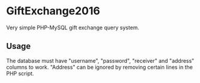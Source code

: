 # GiftExchange2016
Very simple PHP-MySQL gift exchange query system. 

## Usage
The database must have "username", "password", "receiver" and "address" columns to work. "Address" can be ignored by removing certain lines in the PHP script. 
